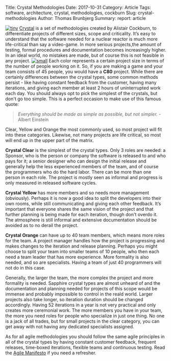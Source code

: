 Title: Crystal Methodologies
Date: 2017-10-31
Category: Article
Tags: software, architecture, crystal, methodologies, cockburn
Slug: crystal-methodologies
Author: Thomas Brunbjerg
Summary: 
report: article

[![tiny]({filename}/img/article/crystal.jpg)]({filename}/img/article//crystal.jpg)
[Crystal](https://en.wikiversity.org/wiki/Crystal_Methods) is a set of methodologies created by Alistair Cockburn, to differentiate projects of different sizes, scope and criticality. It’s easy to understand that the software needed for a nuclear reactor is much more life-critical than say a video-game. In more serious projects,the amount of testing, formal procedures and documentation becomes increasingly higher. In an ideal world, no mistakes are made, but of course this is not feasible in any project. 
[![small]({filename}/img/article/crystal_table.png)]({filename}/img/article//crystal_table.png)
Each color represents a certain project size in terms of the number of people working on it. So, if you are making a game and your team consists of 45 people, you would have a **C80** project. While there are certainly differences between the crystal types, some common methods persist - like having constant feedback from the customer, having many iterations, and giving each member at least 2 hours of uninterrupted work each day. You should always opt to pick the simplest of the crystals, but don't go too simple. This is a perfect occasion to make use of this famous quote:

>*Everything should be made as simple as possible, but not simpler.* - Albert Einstein

Clear, Yellow and Orange the most commonly used, so most project will fit into these categories. Likewise, not many projects are life critical, so most will end up in the upper part of the matrix.

**Crystal Clear** is the simplest of the crystal types. Only 3 roles are needed: a Sponsor, who is the person or company the software is released to and who pays for it; a senior designer who can design the initial release and generally help the less experienced members of the team, and of course the programmers who do the hard labor. There can be more than one person in each role. The project is mostly seen as informal and progress is only measured in released software cycles.

**Crystal Yellow** has more members and so needs more management (obviously). Perhaps it is now a good idea to split the developers into their own rooms, while still communicating and giving each other feedback. It’s important that everyone shares the same vision of the project and that further planning is being made for each iteration, though don't overdo it. The atmosphere is still informal and extensive documentation should be avoided as to no derail the project. 

**Crystal Orange** can have up to 40 team members, which means more roles for the team. A project manager handles how the project is progressing and makes changes to the iteration and release planning. Perhaps you might choose to split your team into smaller teams of 10 people, who then each need a team leader that has more experience. More formality is also needed, and so are specialists. Having a team of just 40 programmers will not do in this case. 

Generally, the larger the team, the more complex the project and more formality is needed. Sapphire crystal types are almost unheard of and the documentation and planning needed for projects of this scope would be immense and probably impossible to control in the reald world. Larger projects also take longer, so iteration duration should be changed accordingly. Having 52 iterations in a year is not very practical and only creates more ceremonial work. The more members you have in your team, the more you need roles for people who specialize in just one thing. No one is a jack of all trades, but for small projects in the clear category, you can get away with not having any dedicated specialists assigned.

As for all agile methodologies you should follow the same agile principles in all of the crystal types by having constant customer feedback, frequent releases, time-boxed iterations, flexible teams and continuous testing. Read the [Agile Manifesto](https://agilemanifesto.org/) if you need a refresher. 